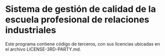 # Sistema de gestión de calidad de la escuela profesional de relaciones industriales

Este programa contiene código de terceros, con sus licencias ubicadas
en el archivo LICENSE-3RD-PARTY.md.
